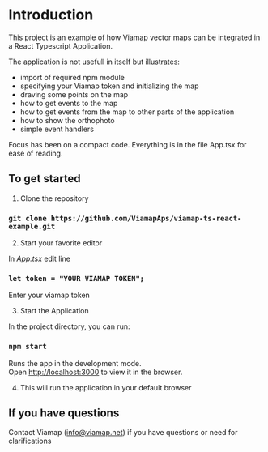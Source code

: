 # Introduction

This project is an example of how Viamap vector maps can be integrated in a React Typescript Application.

The application is not usefull in itself but illustrates:

- import of required npm module
- specifying your Viamap token and initializing the map
- draving some points on the map
- how to get events to the map
- how to get events from the map to other parts of the application
- how to show the orthophoto
- simple event handlers

Focus has been on a compact code. 
Everything is in the file App.tsx for ease of reading.

## To get started

1. Clone the repository 

### `git clone https://github.com/ViamapAps/viamap-ts-react-example.git`

2. Start your favorite editor

In _App.tsx_ edit line 
###    `let token = "YOUR VIAMAP TOKEN";`
Enter your viamap token

3.  Start the Application

In the project directory, you can run:

### `npm start`

Runs the app in the development mode.\
Open [http://localhost:3000](http://localhost:3000) to view it in the browser.

4.  This will run the application in your default browser

## If you have questions

Contact Viamap (info@viamap.net) if you have questions or need for clarifications



